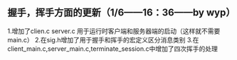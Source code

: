 ## 握手，挥手方面的更新（1/6——16：36——by wyp）
1.增加了clien.c  server.c 用于运行时客户端和服务器端的启动（这样就不需要main.c）
2.在sig.h增加了用于握手和挥手的宏定义区分消息类别
3.在client_main.c,server_main.c,terminate_session.c中增加了四次挥手的处理